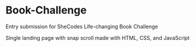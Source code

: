 # Book-Challenge
Entry submission for SheCodes Life-changing Book Challenge

Single landing page with snap scroll made with HTML, CSS, and JavaScript
